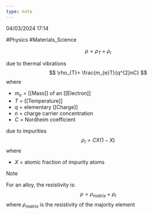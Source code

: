 ```yaml
---
type: note
---
```

04/03/2024 17:14

  #Physics #Materials_Science 


$$
\rho = \rho_{T}+\rho_{I}
$$

due to thermal vibrations
$$
\rho_{T}= \frac{m_{e}T}{q^{2}nC}
$$
where
- $m_e$ = [[Mass]] of an [[Electron]] 
- $T$ = [[Temperature]]
- $q$ = elementary [[Charge]]
- $n$ = charge carrier concentration
- $C$ = Nordheim coefficient 

due to impurities
$$
\rho_{I}= CX(1-X)
$$
where
- $X$ = atomic fraction of impurity atoms

>[!note]
>For an alloy, the resistivity is:
>$$
\rho=\rho_{matrix}+\rho_{I}
$$
>where $\rho_{matrix}$ is the resistivity of the majority element

